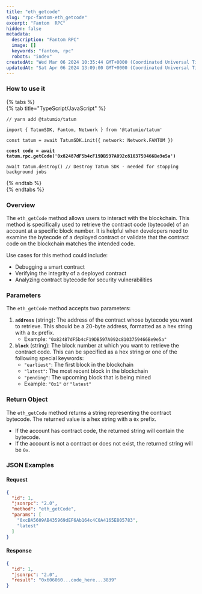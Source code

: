```yaml
---
title: "eth_getcode"
slug: "rpc-fantom-eth_getcode"
excerpt: "Fantom  RPC"
hidden: false
metadata: 
  description: "Fantom RPC"
  image: []
  keywords: "fantom, rpc"
  robots: "index"
createdAt: "Wed Mar 06 2024 10:35:44 GMT+0000 (Coordinated Universal Time)"
updatedAt: "Sat Apr 06 2024 13:09:00 GMT+0000 (Coordinated Universal Time)"
---
```




### How to use it

{% tabs %}  
{% tab title="TypeScript/JavaScript" %}

<pre class="language-typescript" data-overflow="wrap" data-line-numbers><code class="lang-typescript">// yarn add @tatumio/tatum

import { TatumSDK, Fantom, Network } from '@tatumio/tatum'
  
const tatum = await TatumSDK.init<Fantom>({ network: Network.FANTOM })

<strong>const code = await tatum.rpc.getCode('0x82487dF5b4cF19DB597A092c8103759466Be9e5a')
</strong>
await tatum.destroy() // Destroy Tatum SDK - needed for stopping background jobs
</code></pre>

{% endtab %}  
{% endtabs %}

### Overview

The `eth_getCode` method allows users to interact with the blockchain. This method is specifically used to retrieve the contract code (bytecode) of an account at a specific block number. It is helpful when developers need to examine the bytecode of a deployed contract or validate that the contract code on the blockchain matches the intended code.

Use cases for this method could include:

- Debugging a smart contract
- Verifying the integrity of a deployed contract
- Analyzing contract bytecode for security vulnerabilities

### Parameters

The `eth_getCode` method accepts two parameters:

1. **`address`** (string): The address of the contract whose bytecode you want to retrieve. This should be a 20-byte address, formatted as a hex string with a `0x` prefix.
   - Example: `"0x82487dF5b4cF19DB597A092c8103759466Be9e5a"`
2. **`block`** (string): The block number at which you want to retrieve the contract code. This can be specified as a hex string or one of the following special keywords:
   - `"earliest"`: The first block in the blockchain
   - `"latest"`: The most recent block in the blockchain
   - `"pending"`: The upcoming block that is being mined
   - Example: `"0x1"` or `"latest"`

### Return Object

The `eth_getCode` method returns a string representing the contract bytecode. The returned value is a hex string with a `0x` prefix.

- If the account has contract code, the returned string will contain the bytecode.
- If the account is not a contract or does not exist, the returned string will be `0x`.

### JSON Examples

#### Request

```json
{
  "id": 1,
  "jsonrpc": "2.0",
  "method": "eth_getCode",
  "params": [
    "0xcBA5609AB435969dEF6Ab164c4C0A4165E805783",
    "latest"
  ]
}
```

#### Response

```json
{
  "id": 1,
  "jsonrpc": "2.0",
  "result": "0x606060...code_here...3839"
}
```
